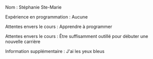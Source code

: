 
Nom : Stéphanie Ste-Marie

Expérience en programmation : Aucune

Attentes envers le cours : Apprendre à programmer

Attentes envers le cours : Être suffisamment outillé pour débuter une nouvelle carrière

Information supplémentaire : J'ai les yeux bleus